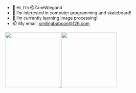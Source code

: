 - 👋 Hi, I’m @ZaneWiegand
- 👀 I’m interested in computer programming and skateboard!
- 🌱 I’m currently learning image processing!
- 📫 My email: smilingbaboon@126.com

<p align="justify">
  <a href="https://github.com/ZaneWiegand">
    <img
      height="180"
      src="http://github-readme-stats-zanewiegand.vercel.app/api?username=ZaneWiegand&count_private=true">
  </a>
   <a href="https://github.com/ZaneWiegand">
    <img
      height="180"
      src="http://github-readme-stats-zanewiegand.vercel.app/api/top-langs/?username=ZaneWiegand&layout=compact">
  </a>  
</p>
